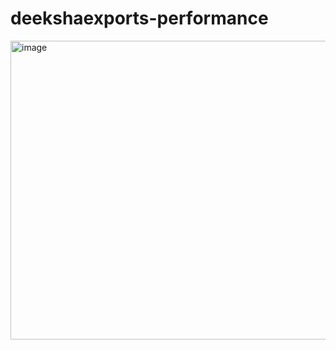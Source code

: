 # deekshaexports-performance
<img width="846" height="478" alt="image" src="https://github.com/user-attachments/assets/a12fd8dc-63d8-40c9-a9db-d0c52f609898" />
